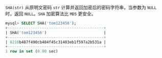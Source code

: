 `SHA(str)` 从原明文密码 `str` 计算并返回加密后的密码字符串，当参数为 `NULL` 时，返回 `NULL`。`SHA` 加密算法比 `MD5` 更安全。

```sql
mysql> SELECT SHA('tom123456');
+------------------------------------------+
| SHA('tom123456')                         |
+------------------------------------------+
| 8218b487f490cb484f45c31403eb1f597a2b531a |
+------------------------------------------+
1 row in set (0.00 sec)
```

